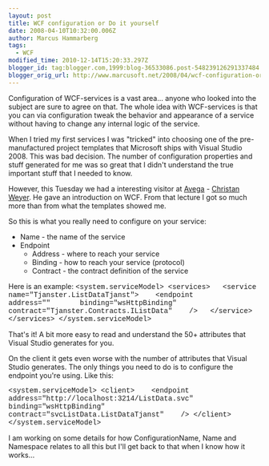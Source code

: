 ```yaml
---
layout: post
title: WCF configuration or Do it yourself
date: 2008-04-10T10:32:00.006Z
author: Marcus Hammarberg
tags:
  - WCF
modified_time: 2010-12-14T15:20:33.297Z
blogger_id: tag:blogger.com,1999:blog-36533086.post-548239126291337484
blogger_orig_url: http://www.marcusoft.net/2008/04/wcf-configuration-or-do-it-yourself.html
---
```


Configuration of WCF-services is a vast area... anyone who looked
into the subject are sure to agree on that. The whole idea with
WCF-services is that you can via configuration tweak the behavior and
appearance of a service without having to change any internal logic of
the service.

When I tried my first services I was "tricked" into choosing one of the
pre-manufactured project templates that Microsoft ships with Visual
Studio 2008. This was bad decision. The number of configuration
properties and stuff generated for me was so great that I didn't
understand the true important stuff that I needed to know.

However, this Tuesday we had a interesting visitor at
[Avega](http://www.avega.se/) - [Christan
Weyer](http://blogs.thinktecture.com/cweyer/). He gave an introduction
on WCF. From that lecture I got so much more than from what the
templates showed me.

So this is what you really need to configure on your service:

- Name - the name of the service
- Endpoint
  - Address - where to reach your service
  - Binding - how to reach your service (protocol)
  - Contract - the contract definition of the service

Here is an example:
<span style="font-family: courier new">\<system.serviceModel\>
\<services\>
<span style="font-family: courier new">  \<service
name="Tjanster.ListDataTjanst"\>
   \<endpoint
      address=""
      binding="wsHttpBinding"
      contract="Tjanster.Contracts.IListData"
   <span style="font-family: courier new">/\>
  \</service\>
\</services\><span style="font-family: courier new">
\</system.serviceModel\>

That's it! A bit more easy to read and understand the 50+ attributes
that Visual Studio generates for you.

On the client it gets even worse with the number of attributes that
Visual Studio generates. The only things you need to do is to configure
the endpoint you're using. Like this:

<span style="font-family: courier new">\<system.serviceModel\>
\<client\>
   \<endpoint
     address="http://localhost:3214/ListData.svc"
     binding="wsHttpBinding"
     contract="svcListData.ListDataTjanst"
   /\>
\</client\>
\</system.serviceModel\>

I am working on some details for how ConfigurationName, Name and
Namespace relates to all this but I'll get back to that when I know how
it works...
